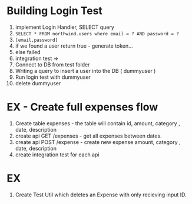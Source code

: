 # Building Login Test

1. implement Login Handler, SELECT query
2. `SELECT * FROM northwind.users where email = ? AND password = ?`
3. `[email,password]`
4. if we found a user return true - generate token...
5. else failed
6. integration test =>
7. Connect to DB from test folder
8. Writing a query to insert a user into the DB ( dummyuser )
9. Run login test with dummyuser
10. delete dummyuser

# EX - Create full expenses flow

1. Create table expenses - the table will contain id, amount, category , date, description
2. create api GET /expenses - get all expenses between dates.
3. create api POST /expense - create new expense amount, category , date, description
4. create integration test for each api

# EX

1. Create Test Util which deletes an Expense with only recieving input ID.
